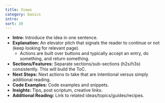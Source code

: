 ```yaml
---
title: Views
category: basics
intro:
sort: 30
---
```


- **Intro:** Introduce the idea in one sentence.
- **Explanation:** An elevator pitch that signals the reader to continue or not (keep looking for relevant page).
    - Actions are built over buttons and typically accept an entry, do something, and return something.
- **Sections/Features:** Separate sections/sub-sections (h2s/h3s) consistently. This will build the ToC.
- **Next Steps:** Next actions to take that are intentional versus simply additional reading.
- **Code Examples:** Code examples and snippets.
- **Insights:** Tips, post scriptum, creative links.
- **Additional Reading:** Link to related ideas/topics/guides/recipes.
